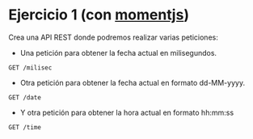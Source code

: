 # Ejercicio 1 (con [momentjs](https://momentjs.com/))

Crea una API REST donde podremos realizar varias peticiones:

- Una petición para obtener la fecha actual en milisegundos.

```
GET /milisec
```

- Otra petición para obtener la fecha actual en formato dd-MM-yyyy.

```
GET /date
```

- Y otra petición para obtener la hora actual en formato hh:mm:ss

```
GET /time
``` 